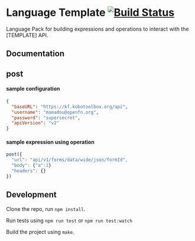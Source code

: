 # Language Template [![Build Status](https://travis-ci.org/OpenFn/language-template.svg?branch=master)](https://travis-ci.org/OpenFn/language-template)

Language Pack for building expressions and operations to interact with the
[TEMPLATE] API.

## Documentation

## post

#### sample configuration

```json
{
  "baseURL": "https://kf.kobotoolbox.org/api",
  "username": "mamadou@openfn.org",
  "password": "supersecret",
  "apiVersion": "v2"
}
```

#### sample expression using operation

```js
post({
  "url": "api/v1/forms/data/wide/json/formId",
  "body": {"a":1}
  "headers": {}
})
```

## Development

Clone the repo, run `npm install`.

Run tests using `npm run test` or `npm run test:watch`

Build the project using `make`.

